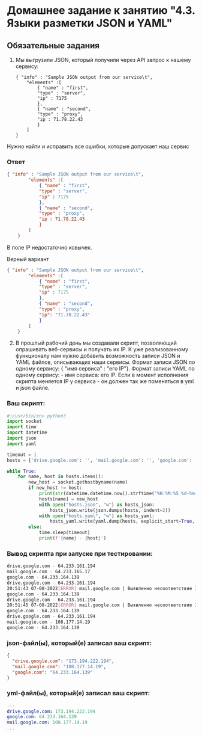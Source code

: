 # Домашнее задание к занятию "4.3. Языки разметки JSON и YAML"

## Обязательные задания

1. Мы выгрузили JSON, который получили через API запрос к нашему сервису:
	```
    { "info" : "Sample JSON output from our service\t",
        "elements" :[
            { "name" : "first",
            "type" : "server",
            "ip" : 7175 
            },
            { "name" : "second",
            "type" : "proxy",
            "ip : 71.78.22.43
            }
        ]
    }
	```
  Нужно найти и исправить все ошибки, которые допускает наш сервис
  
### Ответ
```json
{ "info" : "Sample JSON output from our service\t",
        "elements" :[
            { "name" : "first",
            "type" : "server",
            "ip" : 7175 
            },
            { "name" : "second",
            "type" : "proxy",
            "ip : 71.78.22.43
            }
        ]
    }
```
В поле IP недостаточно ковычек.

Верный вариант
```json
{ "info" : "Sample JSON output from our service\t",
        "elements" :[
            { "name" : "first",
            "type" : "server",
            "ip" : 7175 
            },
            { "name" : "second",
            "type" : "proxy",
            "ip": "71.78.22.43"
            }
        ]
    }
```

2. В прошлый рабочий день мы создавали скрипт, позволяющий опрашивать веб-сервисы и получать их IP. К уже реализованному функционалу нам нужно добавить возможность записи JSON и YAML файлов, описывающих наши сервисы. Формат записи JSON по одному сервису: { "имя сервиса" : "его IP"}. Формат записи YAML по одному сервису: - имя сервиса: его IP. Если в момент исполнения скрипта меняется IP у сервиса - он должен так же поменяться в yml и json файле.

### Ваш скрипт:
```python
#!/usr/bin/env python3
import socket
import time
import datetime
import json
import yaml

timeout = 1
hosts = {'drive.google.com': '', 'mail.google.com': '', 'google.com': ''}

while True:
    for name, host in hosts.items():
        new_host = socket.gethostbyname(name)
        if new_host != host:
            print(str(datetime.datetime.now().strftime("%H:%M:%S %d-%m-%Y")) + f'[ERROR] {name} | Выявленно несоответствие IP-адресов: Предыдущий адрес - {host} Новый адрес - {new_host}')
            hosts[name] = new_host
            with open("hosts.json", "w") as hosts_json:
                hosts_json.write(json.dumps(hosts, indent=2))
            with open("hosts.yaml", "w") as hosts_yaml:
                hosts_yaml.write(yaml.dump(hosts, explicit_start=True, explicit_end=True))
        else:
            time.sleep(timeout)
            print(f'{name} - {host}')
```

### Вывод скрипта при запуске при тестировании:
```bash
drive.google.com - 64.233.161.194
mail.google.com - 64.233.165.17
google.com - 64.233.164.139
drive.google.com - 64.233.161.194
20:51:43 07-08-2022[ERROR] mail.google.com | Выявленно несоответствие IP-адресов: Предыдущий адрес - 64.233.165.17 Новый адрес - 64.233.165.83
google.com - 64.233.164.139
drive.google.com - 64.233.161.194
20:51:45 07-08-2022[ERROR] mail.google.com | Выявленно несоответствие IP-адресов: Предыдущий адрес - 64.233.165.83 Новый адрес - 108.177.14.19
google.com - 64.233.164.139
drive.google.com - 64.233.161.194
mail.google.com - 108.177.14.19
google.com - 64.233.164.139
```

### json-файл(ы), который(е) записал ваш скрипт:
```json
{
  "drive.google.com": "173.194.222.194",
  "mail.google.com": "108.177.14.19",
  "google.com": "64.233.164.139"
}
```

### yml-файл(ы), который(е) записал ваш скрипт:
```yaml
---
drive.google.com: 173.194.222.194
google.com: 64.233.164.139
mail.google.com: 108.177.14.19
...
```
